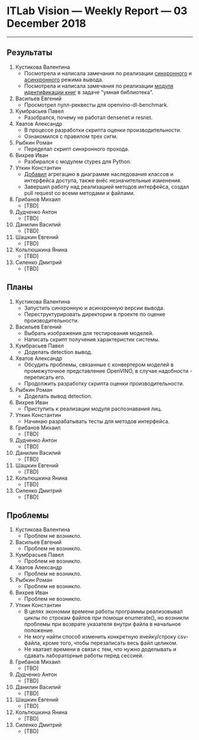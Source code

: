 ﻿# ITLab Vision — Weekly Report — 03 December 2018

----------------

## Результаты

  1. Кустикова Валентина
     - Посмотрела и написала замечания по реализации
       [синхронного][inference-engine-sync]
       и [асинхронного][inference-engine-async] режима вывода.
     - Посмотрела и написала замечания по реализации
       [модуля идентификации книг][opencv-book-matching]
       в задаче "умная библиотека".
  1. Васильев Евгений
     - Просмотрел пулл-реквесты для openvino-dl-benchmark.
  1. Кумбрасьев Павел
     - Разобрался, почему не работал densenet и resnet. 
  1. Хватов Александр
     - В процессе разработки скрипта оценки производительности.
     - Ознакомился с правилом трех сигм.
  1. Рыбкин Роман
     - Переделал скрипт синхронного прохода.
  1. Вихрев Иван
     - Разбирался с модулем ctypes для Python.
  1. Уткин Константин
     - [Добавил][openvino-gdrive] агрегацию в диаграмме наследования классов и интерфейса доступа, также внёс незначительные изменения.
     - Завершил работу над реализацией методов интерфейса, создал pull request со всеми методами и файлами.
  1. Грибанов Михаил
     - [TBD]
  1. Дудченко Антон
     - [TBD]
  1. Данилин Василий
     - [TBD]
  1. Шашкин Евгений
     - [TBD]
  1. Кольтюшкина Янина
     - [TBD]
  1. Силенко Дмитрий
     - [TBD]

## Планы

  1. Кустикова Валентина
     - Запустить синхронную и асинхронную версии вывода.
     - Переструктурировать директории в проекте по оценке
       производительности.
  1. Васильев Евгений
     - Выбрать изображения для тестирования моделей.
     - Написать скрипт получения характеристик системы.
  1. Кумбрасьев Павел
     - Доделать detection вывод.
  1. Хватов Александр
     - Обсудить проблемы, связанные с конвертером моделей в промежуточное
       представление OpenVINO, в случае надобности - переписать его.
     - Продолжить разработку скрипта оценки производительности.
  1. Рыбкин Роман
     - Доделать вывод detection.
  1. Вихрев Иван
     - Приступить к реализации модуля распознавания лиц.
  1. Уткин Константин
     - Начинаю разрабатывать тесты для методов интерфейса.
  1. Грибанов Михаил
     - [TBD]
  1. Дудченко Антон
     - [TBD]
  1. Данилин Василий
     - [TBD]
  1. Шашкин Евгений
     - [TBD]
  1. Кольтюшкина Янина
     - [TBD]
  1. Силенко Дмитрий
     - [TBD]
     

## Проблемы

  1. Кустикова Валентина
     - Проблем не возникло.
  1. Васильев Евгений
     - Проблем не возникло.
  1. Кумбрасьев Павел
     - Проблем не возникло.
  1. Хватов Александр
     - Проблем не возникло.
  1. Рыбкин Роман
     - Проблем не возникло.
  1. Вихрев Иван
     - Проблем не возникло.
  1. Уткин Константин
     - В целях экономии времени работы программы реализовывал циклы по строкам файлов при помощи enumerate(), но возникли проблемы при возврате указателя внутри файла в начальное положение.
     - Не могу найти способ изменить конкретную ячейку/строку csv-файла, кроме того, чтобы перезаписать весь файл целиком.
     - Не хватает времени в связи с тем, что нужно доделывать и сдавать лабораторные работы перед сессией.
  1. Грибанов Михаил
     - [TBD]
  1. Дудченко Антон
     - [TBD]
  1. Данилин Василий
     - [TBD]
  1. Шашкин Евгений
     - [TBD]
  1. Кольтюшкина Янина
     - [TBD]
  1. Силенко Дмитрий
     - [TBD]


<!-- LINKS -->
[inference-engine-async]: https://github.com/itlab-vision/openvino-dl-benchmark/pull/3
[inference-engine-sync]: https://github.com/itlab-vision/openvino-dl-benchmark/pull/4
[opencv-book-matching]: https://github.com/IsinZ/openvino-smart-library/pull/1
[openvino-gdrive]: https://drive.google.com/drive/folders/1TYyvUiU_d-_BnM_mYm5p-2dNk-co4UCw
